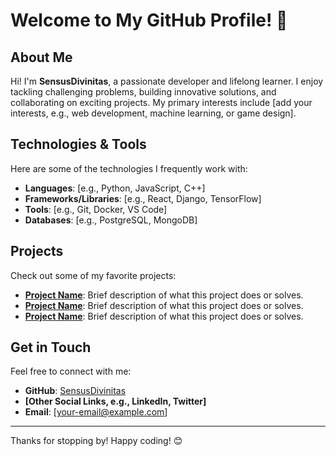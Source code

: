 # Welcome to My GitHub Profile! 👋

## About Me
Hi! I'm **SensusDivinitas**, a passionate developer and lifelong learner. I enjoy tackling challenging problems, building innovative solutions, and collaborating on exciting projects. My primary interests include [add your interests, e.g., web development, machine learning, or game design].

## Technologies & Tools
Here are some of the technologies I frequently work with:
- **Languages**: [e.g., Python, JavaScript, C++]
- **Frameworks/Libraries**: [e.g., React, Django, TensorFlow]
- **Tools**: [e.g., Git, Docker, VS Code]
- **Databases**: [e.g., PostgreSQL, MongoDB]

## Projects
Check out some of my favorite projects:
- **[Project Name](link-to-repo)**: Brief description of what this project does or solves.
- **[Project Name](link-to-repo)**: Brief description of what this project does or solves.
- **[Project Name](link-to-repo)**: Brief description of what this project does or solves.

## Get in Touch
Feel free to connect with me:
- **GitHub**: [SensusDivinitas](https://github.com/SensusDivinitas)
- **[Other Social Links, e.g., LinkedIn, Twitter]**
- **Email**: [your-email@example.com]

---

Thanks for stopping by! Happy coding! 😊
